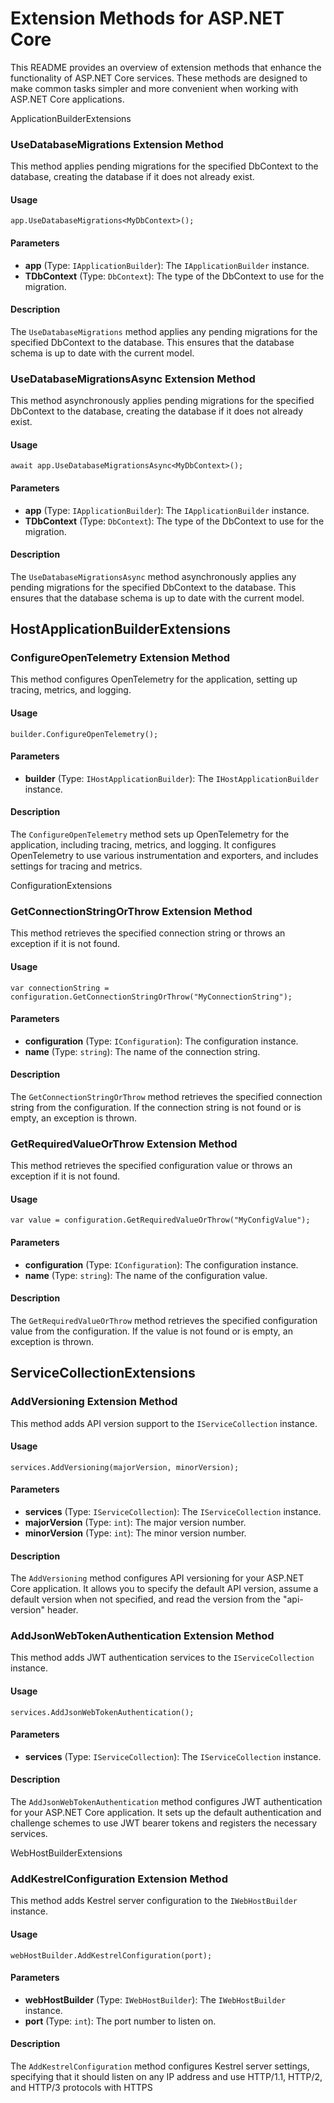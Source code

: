 # Extension Methods for ASP.NET Core

This README provides an overview of extension methods that enhance the functionality of ASP.NET Core services. These methods are designed to make common tasks simpler and more convenient when working with ASP.NET Core applications.

ApplicationBuilderExtensions

### UseDatabaseMigrations Extension Method

This method applies pending migrations for the specified DbContext to the database, creating the database if it does not already exist.

#### Usage

    app.UseDatabaseMigrations<MyDbContext>();

#### Parameters

* **app** (Type: `IApplicationBuilder`): The `IApplicationBuilder` instance.
* **TDbContext** (Type: `DbContext`): The type of the DbContext to use for the migration.

#### Description

The `UseDatabaseMigrations` method applies any pending migrations for the specified DbContext to the database. This ensures that the database schema is up to date with the current model.

### UseDatabaseMigrationsAsync Extension Method

This method asynchronously applies pending migrations for the specified DbContext to the database, creating the database if it does not already exist.

#### Usage

    await app.UseDatabaseMigrationsAsync<MyDbContext>();

#### Parameters

*   **app** (Type: `IApplicationBuilder`): The `IApplicationBuilder` instance.
*   **TDbContext** (Type: `DbContext`): The type of the DbContext to use for the migration.

#### Description

The `UseDatabaseMigrationsAsync` method asynchronously applies any pending migrations for the specified DbContext to the database. This ensures that the database schema is up to date with the current model.

HostApplicationBuilderExtensions
--------------------------------

### ConfigureOpenTelemetry Extension Method

This method configures OpenTelemetry for the application, setting up tracing, metrics, and logging.

#### Usage

    builder.ConfigureOpenTelemetry();

#### Parameters

* **builder** (Type: `IHostApplicationBuilder`): The `IHostApplicationBuilder` instance.

#### Description

The `ConfigureOpenTelemetry` method sets up OpenTelemetry for the application, including tracing, metrics, and logging. It configures OpenTelemetry to use various instrumentation and exporters, and includes settings for tracing and metrics.

ConfigurationExtensions

### GetConnectionStringOrThrow Extension Method

This method retrieves the specified connection string or throws an exception if it is not found.

#### Usage

    var connectionString = configuration.GetConnectionStringOrThrow("MyConnectionString");

#### Parameters

* **configuration** (Type: `IConfiguration`): The configuration instance.
* **name** (Type: `string`): The name of the connection string.

#### Description

The `GetConnectionStringOrThrow` method retrieves the specified connection string from the configuration. If the connection string is not found or is empty, an exception is thrown.

### GetRequiredValueOrThrow Extension Method

This method retrieves the specified configuration value or throws an exception if it is not found.

#### Usage

    var value = configuration.GetRequiredValueOrThrow("MyConfigValue");

#### Parameters

* **configuration** (Type: `IConfiguration`): The configuration instance.
* **name** (Type: `string`): The name of the configuration value.

#### Description

The `GetRequiredValueOrThrow` method retrieves the specified configuration value from the configuration. If the value is not found or is empty, an exception is thrown.

ServiceCollectionExtensions
---------------------------

### AddVersioning Extension Method

This method adds API version support to the `IServiceCollection` instance.

#### Usage

    services.AddVersioning(majorVersion, minorVersion);

#### Parameters

* **services** (Type: `IServiceCollection`): The `IServiceCollection` instance.
* **majorVersion** (Type: `int`): The major version number.
* **minorVersion** (Type: `int`): The minor version number.

#### Description

The `AddVersioning` method configures API versioning for your ASP.NET Core application. It allows you to specify the default API version, assume a default version when not specified, and read the version from the "api-version" header.

### AddJsonWebTokenAuthentication Extension Method

This method adds JWT authentication services to the `IServiceCollection` instance.

#### Usage

    services.AddJsonWebTokenAuthentication();

#### Parameters

*   **services** (Type: `IServiceCollection`): The `IServiceCollection` instance.

#### Description

The `AddJsonWebTokenAuthentication` method configures JWT authentication for your ASP.NET Core application. It sets up the default authentication and challenge schemes to use JWT bearer tokens and registers the necessary services.

WebHostBuilderExtensions

### AddKestrelConfiguration Extension Method

This method adds Kestrel server configuration to the `IWebHostBuilder` instance.

#### Usage

    webHostBuilder.AddKestrelConfiguration(port);

#### Parameters

* **webHostBuilder** (Type: `IWebHostBuilder`): The `IWebHostBuilder` instance.
* **port** (Type: `int`): The port number to listen on.

#### Description

The `AddKestrelConfiguration` method configures Kestrel server settings, specifying that it should listen on any IP address and use HTTP/1.1, HTTP/2, and HTTP/3 protocols with HTTPS
